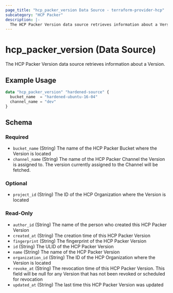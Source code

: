 ```yaml
---
page_title: "hcp_packer_version Data Source - terraform-provider-hcp"
subcategory: "HCP Packer"
description: |-
  The HCP Packer Version data source retrieves information about a Version.
---
```


# hcp_packer_version (Data Source)

The HCP Packer Version data source retrieves information about a Version.

## Example Usage

```terraform
data "hcp_packer_version" "hardened-source" {
  bucket_name  = "hardened-ubuntu-16-04"
  channel_name = "dev"
}
```

<!-- schema generated by tfplugindocs -->
## Schema

### Required

- `bucket_name` (String) The name of the HCP Packer Bucket where the Version is located
- `channel_name` (String) The name of the HCP Packer Channel the Version is assigned to.
The version currently assigned to the Channel will be fetched.

### Optional

- `project_id` (String) The ID of the HCP Organization where the Version is located

### Read-Only

- `author_id` (String) The name of the person who created this HCP Packer Version
- `created_at` (String) The creation time of this HCP Packer Version
- `fingerprint` (String) The fingerprint of the HCP Packer Version
- `id` (String) The ULID of the HCP Packer Version
- `name` (String) The name of the HCP Packer Version
- `organization_id` (String) The ID of the HCP Organization where the Version is located
- `revoke_at` (String) The revocation time of this HCP Packer Version. This field will be null for any Version that has not been revoked or scheduled for revocation
- `updated_at` (String) The last time this HCP Packer Version was updated

